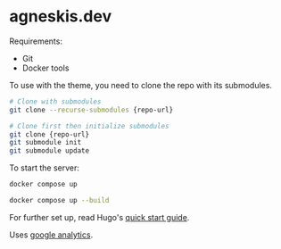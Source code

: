 # agneskis.dev

Requirements:

- Git
- Docker tools

To use with the theme, you need to clone the repo with its submodules.

```bash
# Clone with submodules
git clone --recurse-submodules {repo-url}

# Clone first then initialize submodules
git clone {repo-url}
git submodule init
git submodule update
```

To start the server:

```bash
docker compose up

docker compose up --build
```

For further set up, read Hugo's [quick start guide](https://gohugo.io/getting-started/quick-start/).

Uses [google analytics](analytics.google.com).
